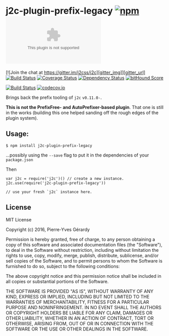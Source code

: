 # j2c-plugin-prefix-legacy [![npm][npm_img]][npm_url] ![.min.gz][size_img]

[![Join the chat at https://gitter.im/j2css/j2c][gitter_img]][gitter_url]
[![Build Status][trav_img]][trav_url]
[![Coverage Status][cov_img]][cov_url]
[![Dependency Status][deps_img]][deps_url]
[![bitHound Score][bithound_img]][bithound_url]

[trav_img]: https://travis-ci.org/j2css/j2c-plugin-prefix-legacy.svg?branch=master
[trav_url]: https://travis-ci.org/j2css/j2c-plugin-prefix-legacy
[cov_img]: https://codecov.io/github/j2css/j2c-plugin-prefix-legacy/coverage.svg?branch=master
[cov_url]: https://codecov.io/github/j2css/j2c-plugin-prefix-legacy?branch=master
[npm_img]: https://img.shields.io/npm/v/j2c-plugin-prefix-legacy.svg
[npm_url]: https://npmjs.com/package/j2c-plugin-prefix-legacy
[size_img]: https://badges.herokuapp.com/size/npm/j2c/dist/j2c-plugin-prefix-legacy.global.min.js.gz?label=.min.gz
[deps_img]: https://david-dm.org/j2css/j2c-plugin-prefix-legacy.svg
[deps_url]: https://david-dm.org/j2css/j2c-plugin-prefix-legacy
[bithound_img]: https://www.bithound.io/github/j2css/j2c-plugin-prefix-legacy/badges/score.svg
[bithound_url]: https://www.bithound.io/github/j2css/j2c-plugin-prefix-legacy/
[gitter_img]: https://badges.gitter.im/Join%20Chat.svg
[gitter_url]: https://gitter.im/j2css/j2c

[![Build Status](https://travis-ci.org/j2css/j2c-plugin-prefix-legacy.svg?branch=master)](https://travis-ci.org/j2css/j2c-plugin-prefix-legacy)
[![codecov.io](https://codecov.io/github/j2css/j2c-plugin-prefix-legacy/coverage.svg?branch=master)](https://codecov.io/github/j2css/j2c-plugin-prefix-legacy?branch=master)

Brings back the prefix tooling of `j2c` `v0.11.0-`.

**This is not the PrefixFree- and AutoPrefixer-based plugin**. That one is still in the works (building this one helped sanding off the rough edges of the plugin system).

## Usage:


```SH
$ npm install j2c-plugin-prefix-legacy
```

...possibly using the `--save` flag to put it in the dependencies of your `package.json`

Then

```JS
var j2c = require('j2c')() // create a new instance.
j2c.use(require('j2c-plugin-prefix-legacy'))

// use your fresh `j2c` instance here.
```

## License

MIT License

Copyright (c) 2016, Pierre-Yves Gérardy

Permission is hereby granted, free of charge, to any person obtaining a copy
of this software and associated documentation files (the "Software"), to deal
in the Software without restriction, including without limitation the rights
to use, copy, modify, merge, publish, distribute, sublicense, and/or sell
copies of the Software, and to permit persons to whom the Software is
furnished to do so, subject to the following conditions:

The above copyright notice and this permission notice shall be included in
all copies or substantial portions of the Software.

THE SOFTWARE IS PROVIDED "AS IS", WITHOUT WARRANTY OF ANY KIND, EXPRESS OR
IMPLIED, INCLUDING BUT NOT LIMITED TO THE WARRANTIES OF MERCHANTABILITY,
FITNESS FOR A PARTICULAR PURPOSE AND NONINFRINGEMENT. IN NO EVENT SHALL THE
AUTHORS OR COPYRIGHT HOLDERS BE LIABLE FOR ANY CLAIM, DAMAGES OR OTHER
LIABILITY, WHETHER IN AN ACTION OF CONTRACT, TORT OR OTHERWISE, ARISING FROM,
OUT OF OR IN CONNECTION WITH THE SOFTWARE OR THE USE OR OTHER DEALINGS IN
THE SOFTWARE.
